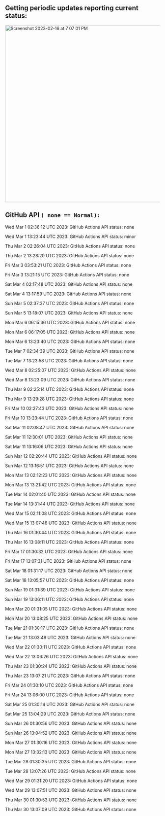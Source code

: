 
## Getting periodic updates reporting current status:
<img width="575" alt="Screenshot 2023-02-16 at 7 07 01 PM" src="https://user-images.githubusercontent.com/31228460/219539578-f880fea9-7a9d-4f7d-a7e2-5ce3d90ab466.png">

## GitHub API `( none == Normal):`

Wed Mar  1 02:36:12 UTC 2023: GitHub Actions API status: none

Wed Mar  1 13:23:44 UTC 2023: GitHub Actions API status: minor

Thu Mar  2 02:26:04 UTC 2023: GitHub Actions API status: none

Thu Mar  2 13:28:20 UTC 2023: GitHub Actions API status: none

Fri Mar  3 03:53:21 UTC 2023: GitHub Actions API status: none

Fri Mar  3 13:21:15 UTC 2023: GitHub Actions API status: none

Sat Mar  4 02:17:48 UTC 2023: GitHub Actions API status: none

Sat Mar  4 13:17:59 UTC 2023: GitHub Actions API status: none

Sun Mar  5 02:37:37 UTC 2023: GitHub Actions API status: none

Sun Mar  5 13:18:07 UTC 2023: GitHub Actions API status: none

Mon Mar  6 06:15:36 UTC 2023: GitHub Actions API status: none

Mon Mar  6 06:17:05 UTC 2023: GitHub Actions API status: none

Mon Mar  6 13:23:40 UTC 2023: GitHub Actions API status: none

Tue Mar  7 02:34:39 UTC 2023: GitHub Actions API status: none

Tue Mar  7 13:23:58 UTC 2023: GitHub Actions API status: none

Wed Mar  8 02:25:07 UTC 2023: GitHub Actions API status: none

Wed Mar  8 13:23:09 UTC 2023: GitHub Actions API status: none

Thu Mar  9 02:25:14 UTC 2023: GitHub Actions API status: none

Thu Mar  9 13:29:28 UTC 2023: GitHub Actions API status: none

Fri Mar 10 02:27:43 UTC 2023: GitHub Actions API status: none

Fri Mar 10 13:23:44 UTC 2023: GitHub Actions API status: none

Sat Mar 11 02:08:47 UTC 2023: GitHub Actions API status: none

Sat Mar 11 12:30:01 UTC 2023: GitHub Actions API status: none

Sat Mar 11 13:16:06 UTC 2023: GitHub Actions API status: none

Sun Mar 12 02:20:44 UTC 2023: GitHub Actions API status: none

Sun Mar 12 13:16:51 UTC 2023: GitHub Actions API status: none

Mon Mar 13 02:12:23 UTC 2023: GitHub Actions API status: none

Mon Mar 13 13:21:42 UTC 2023: GitHub Actions API status: none

Tue Mar 14 02:01:40 UTC 2023: GitHub Actions API status: none

Tue Mar 14 13:31:44 UTC 2023: GitHub Actions API status: none

Wed Mar 15 02:11:08 UTC 2023: GitHub Actions API status: none

Wed Mar 15 13:07:46 UTC 2023: GitHub Actions API status: none

Thu Mar 16 01:30:44 UTC 2023: GitHub Actions API status: none

Thu Mar 16 13:08:11 UTC 2023: GitHub Actions API status: none

Fri Mar 17 01:30:32 UTC 2023: GitHub Actions API status: none

Fri Mar 17 13:07:31 UTC 2023: GitHub Actions API status: none

Sat Mar 18 01:31:17 UTC 2023: GitHub Actions API status: none

Sat Mar 18 13:05:57 UTC 2023: GitHub Actions API status: none

Sun Mar 19 01:31:39 UTC 2023: GitHub Actions API status: none

Sun Mar 19 13:06:11 UTC 2023: GitHub Actions API status: none

Mon Mar 20 01:31:05 UTC 2023: GitHub Actions API status: none

Mon Mar 20 13:08:25 UTC 2023: GitHub Actions API status: none

Tue Mar 21 01:30:17 UTC 2023: GitHub Actions API status: none

Tue Mar 21 13:03:49 UTC 2023: GitHub Actions API status: none

Wed Mar 22 01:30:11 UTC 2023: GitHub Actions API status: none

Wed Mar 22 13:06:26 UTC 2023: GitHub Actions API status: none

Thu Mar 23 01:30:24 UTC 2023: GitHub Actions API status: none

Thu Mar 23 13:07:21 UTC 2023: GitHub Actions API status: none

Fri Mar 24 01:30:10 UTC 2023: GitHub Actions API status: none

Fri Mar 24 13:06:00 UTC 2023: GitHub Actions API status: none

Sat Mar 25 01:30:14 UTC 2023: GitHub Actions API status: none

Sat Mar 25 13:04:29 UTC 2023: GitHub Actions API status: none

Sun Mar 26 01:30:56 UTC 2023: GitHub Actions API status: none

Sun Mar 26 13:04:52 UTC 2023: GitHub Actions API status: none

Mon Mar 27 01:30:16 UTC 2023: GitHub Actions API status: none

Mon Mar 27 13:32:13 UTC 2023: GitHub Actions API status: none

Tue Mar 28 01:30:35 UTC 2023: GitHub Actions API status: none

Tue Mar 28 13:07:26 UTC 2023: GitHub Actions API status: none

Wed Mar 29 01:31:20 UTC 2023: GitHub Actions API status: none

Wed Mar 29 13:07:51 UTC 2023: GitHub Actions API status: none

Thu Mar 30 01:30:53 UTC 2023: GitHub Actions API status: none

Thu Mar 30 13:07:09 UTC 2023: GitHub Actions API status: none
